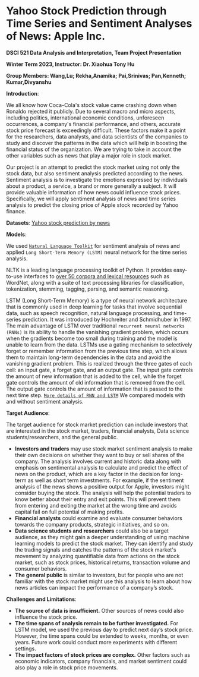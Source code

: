 # Yahoo Stock Prediction through Time Series and Sentiment Analyses of News: Apple Inc. 

**DSCI 521 Data Analysis and Interpretation, Team Project Presentation**

**Winter Term 2023, Instructor: Dr. Xiaohua Tony Hu**

**Group Members: Wang,Lu; Rekha,Anamika; Pai,Srinivas; Pan,Kenneth; Kumar,Divyanshu**

**Introduction**:

We all know how Coca-Cola's stock value came crashing down when Ronaldo rejected it publicly. Due to several macro and micro aspects, including politics, international economic conditions, unforeseen occurrences, a company's financial performance, and others, accurate stock price forecast is exceedingly difficult. These factors make it a point for the researchers, data analysts, and data scientists of the companies to study and discover the patterns in the data which will help in boosting the financial status of the organization. We are trying to take in account the other variables such as news that play a major role in stock market.  

Our project is an attempt to predict the stock market using not only the stock data, but also sentiment analysis predicted according to the news. Sentiment analysis is to investigate the emotions expressed by individuals about a product, a service, a brand or more generally a subject. It will provide valuable information of how news could influence stock prices. Specifically, we will apply sentiment analysis of news and time series analysis to predict the closing price of Apple stock recorded by Yahoo finance.

**Datasets**: [Yahoo stock prediction by news](https://www.kaggle.com/datasets/deepakjoshi2k/yahoo-stock-prediction-by-news) 

**Models**: 

We used [`Natural Language Toolkit`](https://www.nltk.org) for sentiment analysis of news and applied `Long Short-Term Memory (LSTM)` neural network for the time series analysis.

NLTK is a leading language processing toolkit of Python. It provides easy-to-use interfaces to [over 50 corpora and lexical resources](https://www.nltk.org/nltk_data/) such as WordNet, along with a suite of text processing libraries for classification, tokenization, stemming, tagging, parsing, and semantic reasoning. 

LSTM (Long Short-Term Memory) is a type of neural network architecture that is commonly used in deep learning for tasks that involve sequential data, such as speech recognition, natural language processing, and time-series prediction. It was introduced by Hochreiter and Schmidhuber in 1997.
The main advantage of LSTM over traditional `recurrent neural networks (RNNs)` is its ability to handle the vanishing gradient problem, which occurs when the gradients become too small during training and the model is unable to learn from the data. LSTMs use a gating mechanism to selectively forget or remember information from the previous time step, which allows them to maintain long-term dependencies in the data and avoid the vanishing gradient problem. This is realized through the three gates of each cell: an input gate, a forget gate, and an output gate. The input gate controls the amount of new information that is added to the cell, while the forget gate controls the amount of old information that is removed from the cell. The output gate controls the amount of information that is passed to the next time step. [`More details of RNN and LSTM`](https://stanford.edu/~shervine/teaching/cs-230/cheatsheet-recurrent-neural-networks)
We compared models with and without sentiment analysis.

**Target Audience**:

The target audience for stock market prediction can include investors that are interested in the stock market, traders, financial analysts, Data science students/researchers, and the general public. 
- **Investors and traders** may use stock market sentiment analysis to make their own decisions on whether they want to buy or sell shares of the company. The analysis involves current and historic data along with emphasis on sentimental analysis to calculate and predict the effect of news on the product, which are a key factor in the decision for long-term as well as short term investments. For example, if the sentiment analysis of the news shows a positive output for Apple, investors might consider buying the stock. The analysis will help the potential traders to know better about their entry and exit points. This will prevent them from entering and exiting the market at the wrong time and avoids capital fail on full potential of making profits.
- **Financial analysts** could examine and evaluate consumer behaviors towards the company products, strategic initiatives, and so on. 
- **Data science students and researchers** could also be a target audience, as they might gain a deeper understanding of using machine learning models to predict the stock market. They can identify and study the trading signals and catches the patterns of the stock market's movement by analyzing quantifiable data from actions on the stock market, such as stock prices, historical returns, transaction volume and consumer behaviors. 
- **The general public** is similar to investors, but for people who are not familiar with the stock market might use this analysis to learn about how news articles can impact the performance of a company’s stock.


**Challenges and Limitations**:

- **The source of data is insufficient.** Other sources of news could also influence the stock price.
- **The time spans of analysis remain to be further investigated.** For LSTM model, we used the previous day to predict next day’s stock price. However, the time spans could be extended to weeks, months, or even years. Future work could conduct more experiments with different settings. 
- **The impact factors of stock prices are complex.** Other factors such as economic indicators, company financials, and market sentiment could also play a role in stock price movements. 






